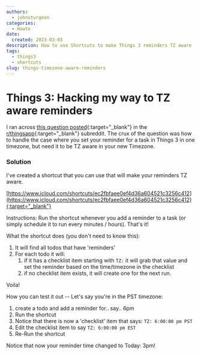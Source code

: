 ```yaml
---
authors:
  - johnsturgeon
categories:
  - Howto
date:
  created: 2023-03-03
description: How to use Shortcuts to make Things 3 reminders TZ aware
tags:
  - things3
  - shortcuts
slug: things-timezone-aware-reminders
---
```


# Things 3: Hacking my way to TZ aware reminders
I ran across [this question posted](https://www.reddit.com/r/thingsapp/comments/11gbrhb/i_cant_believe_this_app_doesnt_handle_timezones/){:target="_blank"} in the [r/thingsapp](https://www.reddit.com/r/thingsapp/){:target="_blank"} subreddit.  The crux of the question was how to handle the case where you set your reminder for a task in Things 3 in one timezone, but need it to be TZ aware in your new Timezone.

<!-- more -->
### Solution

I've created a shortcut that you can use that will make your reminders TZ aware.

[https://www.icloud.com/shortcuts/ec2fbfaee0ef4d36a604521c3256c412](https://www.icloud.com/shortcuts/ec2fbfaee0ef4d36a604521c3256c412){:target="_blank"}

Instructions: Run the shortcut whenever you add a reminder to a task (or simply schedule it to run every <n> minutes / hours).  That's it!

What the shortcut does (you don't need to know this):

1. It will find all todos that have 'reminders'
2. For each todo it will:
   1. if it has a checklist item starting with `TZ:` it will grab that value and set the reminder based on the time/timezone in the checklist
   2. if no checklist item exists, it will create one for the next run.


Voila!

How you can test it out -- Let's say you're in the PST timezone:

1. create a todo and add a reminder for.. say.. 6pm
2. Run the shortcut
3. Notice that there is now a 'checklist' item that says: `TZ: 6:00:00 pm PST`
4. Edit the checklist item to say `TZ: 6:00:00 pm EST`
5. Re-Run the shortcut

Notice that now your reminder time changed to Today: 3pm!
